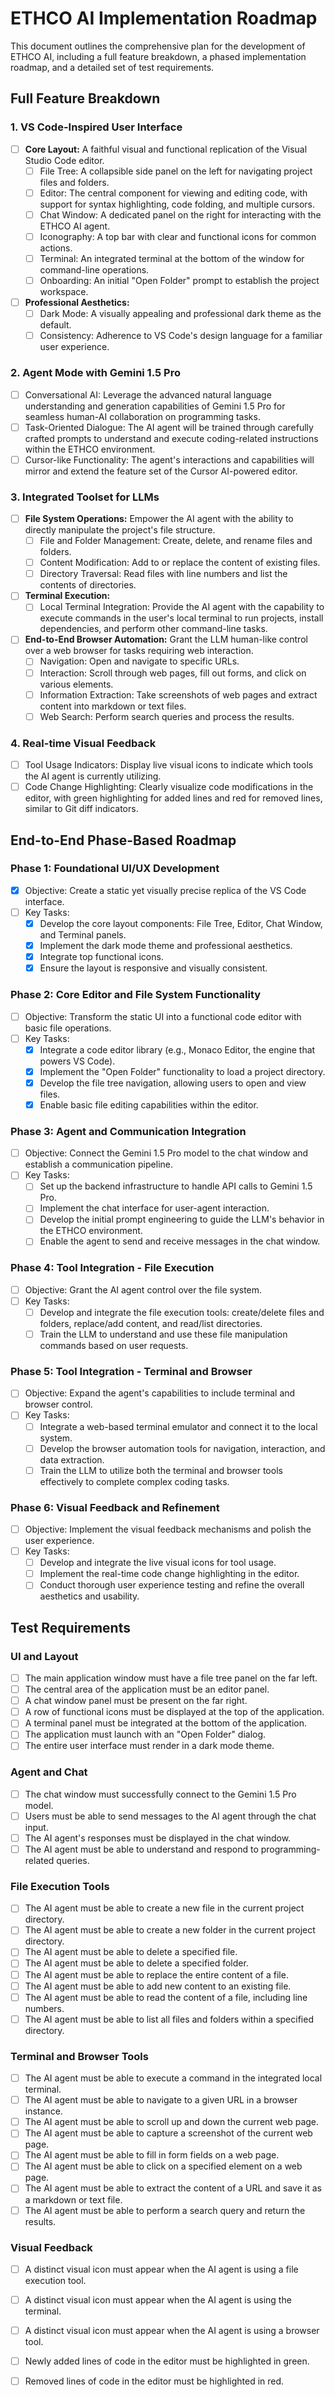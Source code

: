 # ETHCO AI Implementation Roadmap

This document outlines the comprehensive plan for the development of ETHCO AI, including a full feature breakdown, a phased implementation roadmap, and a detailed set of test requirements.

## Full Feature Breakdown

### 1. VS Code-Inspired User Interface

- [ ] **Core Layout:** A faithful visual and functional replication of the Visual Studio Code editor.
  - [ ] File Tree: A collapsible side panel on the left for navigating project files and folders.
  - [ ] Editor: The central component for viewing and editing code, with support for syntax highlighting, code folding, and multiple cursors.
  - [ ] Chat Window: A dedicated panel on the right for interacting with the ETHCO AI agent.
  - [ ] Iconography: A top bar with clear and functional icons for common actions.
  - [ ] Terminal: An integrated terminal at the bottom of the window for command-line operations.
  - [ ] Onboarding: An initial "Open Folder" prompt to establish the project workspace.

- [ ] **Professional Aesthetics:**
  - [ ] Dark Mode: A visually appealing and professional dark theme as the default.
  - [ ] Consistency: Adherence to VS Code's design language for a familiar user experience.

### 2. Agent Mode with Gemini 1.5 Pro

- [ ] Conversational AI: Leverage the advanced natural language understanding and generation capabilities of Gemini 1.5 Pro for seamless human-AI collaboration on programming tasks.
- [ ] Task-Oriented Dialogue: The AI agent will be trained through carefully crafted prompts to understand and execute coding-related instructions within the ETHCO environment.
- [ ] Cursor-like Functionality: The agent's interactions and capabilities will mirror and extend the feature set of the Cursor AI-powered editor.

### 3. Integrated Toolset for LLMs

- [ ] **File System Operations:** Empower the AI agent with the ability to directly manipulate the project's file structure.
  - [ ] File and Folder Management: Create, delete, and rename files and folders.
  - [ ] Content Modification: Add to or replace the content of existing files.
  - [ ] Directory Traversal: Read files with line numbers and list the contents of directories.

- [ ] **Terminal Execution:**
  - [ ] Local Terminal Integration: Provide the AI agent with the capability to execute commands in the user's local terminal to run projects, install dependencies, and perform other command-line tasks.

- [ ] **End-to-End Browser Automation:** Grant the LLM human-like control over a web browser for tasks requiring web interaction.
  - [ ] Navigation: Open and navigate to specific URLs.
  - [ ] Interaction: Scroll through web pages, fill out forms, and click on various elements.
  - [ ] Information Extraction: Take screenshots of web pages and extract content into markdown or text files.
  - [ ] Web Search: Perform search queries and process the results.

### 4. Real-time Visual Feedback

- [ ] Tool Usage Indicators: Display live visual icons to indicate which tools the AI agent is currently utilizing.
- [ ] Code Change Highlighting: Clearly visualize code modifications in the editor, with green highlighting for added lines and red for removed lines, similar to Git diff indicators.

## End-to-End Phase-Based Roadmap

### Phase 1: Foundational UI/UX Development

- [x] Objective: Create a static yet visually precise replica of the VS Code interface.
- [ ] Key Tasks:
  - [x] Develop the core layout components: File Tree, Editor, Chat Window, and Terminal panels.
  - [x] Implement the dark mode theme and professional aesthetics.
  - [x] Integrate top functional icons.
  - [x] Ensure the layout is responsive and visually consistent.

### Phase 2: Core Editor and File System Functionality

- [ ] Objective: Transform the static UI into a functional code editor with basic file operations.
- [ ] Key Tasks:
  - [x] Integrate a code editor library (e.g., Monaco Editor, the engine that powers VS Code).
  - [x] Implement the "Open Folder" functionality to load a project directory.
  - [x] Develop the file tree navigation, allowing users to open and view files.
  - [x] Enable basic file editing capabilities within the editor.

### Phase 3: Agent and Communication Integration

- [ ] Objective: Connect the Gemini 1.5 Pro model to the chat window and establish a communication pipeline.
- [ ] Key Tasks:
  - [ ] Set up the backend infrastructure to handle API calls to Gemini 1.5 Pro.
  - [ ] Implement the chat interface for user-agent interaction.
  - [ ] Develop the initial prompt engineering to guide the LLM's behavior in the ETHCO environment.
  - [ ] Enable the agent to send and receive messages in the chat window.

### Phase 4: Tool Integration - File Execution

- [ ] Objective: Grant the AI agent control over the file system.
- [ ] Key Tasks:
  - [ ] Develop and integrate the file execution tools: create/delete files and folders, replace/add content, and read/list directories.
  - [ ] Train the LLM to understand and use these file manipulation commands based on user requests.

### Phase 5: Tool Integration - Terminal and Browser

- [ ] Objective: Expand the agent's capabilities to include terminal and browser control.
- [ ] Key Tasks:
  - [ ] Integrate a web-based terminal emulator and connect it to the local system.
  - [ ] Develop the browser automation tools for navigation, interaction, and data extraction.
  - [ ] Train the LLM to utilize both the terminal and browser tools effectively to complete complex coding tasks.

### Phase 6: Visual Feedback and Refinement

- [ ] Objective: Implement the visual feedback mechanisms and polish the user experience.
- [ ] Key Tasks:
  - [ ] Develop and integrate the live visual icons for tool usage.
  - [ ] Implement the real-time code change highlighting in the editor.
  - [ ] Conduct thorough user experience testing and refine the overall aesthetics and usability.

## Test Requirements

### UI and Layout

- [ ] The main application window must have a file tree panel on the far left.
- [ ] The central area of the application must be an editor panel.
- [ ] A chat window panel must be present on the far right.
- [ ] A row of functional icons must be displayed at the top of the application.
- [ ] A terminal panel must be integrated at the bottom of the application.
- [ ] The application must launch with an "Open Folder" dialog.
- [ ] The entire user interface must render in a dark mode theme.

### Agent and Chat

- [ ] The chat window must successfully connect to the Gemini 1.5 Pro model.
- [ ] Users must be able to send messages to the AI agent through the chat input.
- [ ] The AI agent's responses must be displayed in the chat window.
- [ ] The AI agent must be able to understand and respond to programming-related queries.

### File Execution Tools

- [ ] The AI agent must be able to create a new file in the current project directory.
- [ ] The AI agent must be able to create a new folder in the current project directory.
- [ ] The AI agent must be able to delete a specified file.
- [ ] The AI agent must be able to delete a specified folder.
- [ ] The AI agent must be able to replace the entire content of a file.
- [ ] The AI agent must be able to add new content to an existing file.
- [ ] The AI agent must be able to read the content of a file, including line numbers.
- [ ] The AI agent must be able to list all files and folders within a specified directory.

### Terminal and Browser Tools

- [ ] The AI agent must be able to execute a command in the integrated local terminal.
- [ ] The AI agent must be able to navigate to a given URL in a browser instance.
- [ ] The AI agent must be able to scroll up and down the current web page.
- [ ] The AI agent must be able to capture a screenshot of the current web page.
- [ ] The AI agent must be able to fill in form fields on a web page.
- [ ] The AI agent must be able to click on a specified element on a web page.
- [ ] The AI agent must be able to extract the content of a URL and save it as a markdown or text file.
- [ ] The AI agent must be able to perform a search query and return the results.

### Visual Feedback

- [ ] A distinct visual icon must appear when the AI agent is using a file execution tool.
- [ ] A distinct visual icon must appear when the AI agent is using the terminal.
- [ ] A distinct visual icon must appear when the AI agent is using a browser tool.
- [ ] Newly added lines of code in the editor must be highlighted in green.
- [ ] Removed lines of code in the editor must be highlighted in red.


